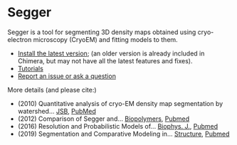 # Segger

Segger is a tool for segmenting 3D density maps obtained using cryo-electron microscopy (CryoEM) and fitting models to them. 


* <a href="https://github.com/gregdp/segger/wiki/Segger-Install">Install the latest version</a>; (an older version is already included in Chimera, but may not have all the latest features and fixes).
* [Tutorials](https://github.com/gregdp/segger/tree/master/tutorials)
* [Report an issue or ask a question](https://github.com/gregdp/segger/issues)


More details (and please cite:)
* (2010) Quantitative analysis of cryo-EM density map segmentation by watershed... <a href="https://www.sciencedirect.com/science/article/pii/S1047847710000845" target="_blank">JSB</a>, <a href="https://pubmed.ncbi.nlm.nih.gov/20338243/" target="_blank">PubMed</a>
* (2012) Comparison of Segger and... <a href="https://onlinelibrary.wiley.com/doi/abs/10.1002/bip.22074">Biopolymers</a>, <a href="https://pubmed.ncbi.nlm.nih.gov/22696409/" target="_blank">Pubmed</a>
* (2016) Resolution and Probabilistic Models of... <a href="https://www.sciencedirect.com/science/article/pii/S0006349515047062">Biophys. J.</a>, <a href="https://pubmed.ncbi.nlm.nih.gov/26743049/" target="_blank">Pubmed</a>
* (2019) Segmentation and Comparative Modeling in... <a href="https://www.sciencedirect.com/science/article/pii/S0969212619302734">Structure</a>, <a href="https://www.ncbi.nlm.nih.gov/pmc/articles/PMC6853598/" target="_blank">Pubmed</a>
